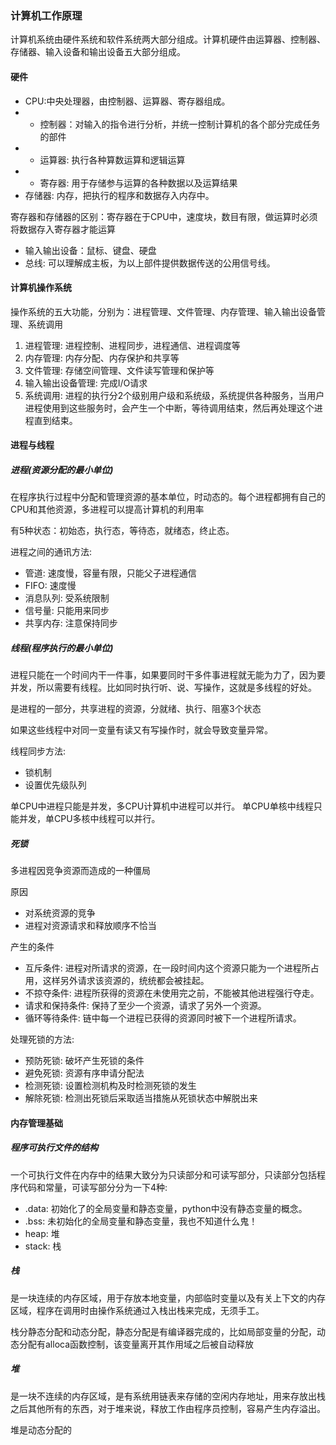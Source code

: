 ### 计算机工作原理

计算机系统由硬件系统和软件系统两大部分组成。计算机硬件由运算器、控制器、存储器、输入设备和输出设备五大部分组成。

#### 硬件
* CPU:中央处理器，由控制器、运算器、寄存器组成。
* * 控制器：对输入的指令进行分析，并统一控制计算机的各个部分完成任务的部件
* * 运算器: 执行各种算数运算和逻辑运算
* * 寄存器: 用于存储参与运算的各种数据以及运算结果
* 存储器: 内存，把执行的程序和数据存入内存中。

寄存器和存储器的区别：寄存器在于CPU中，速度块，数目有限，做运算时必须将数据存入寄存器才能运算
* 输入输出设备：鼠标、键盘、硬盘
* 总线: 可以理解成主板，为以上部件提供数据传送的公用信号线。

#### 计算机操作系统
操作系统的五大功能，分别为：进程管理、文件管理、内存管理、输入输出设备管理、系统调用
1. 进程管理: 进程控制、进程同步，进程通信、进程调度等
2. 内存管理: 内存分配、内存保护和共享等
3. 文件管理: 存储空间管理、文件读写管理和保护等
4. 输入输出设备管理: 完成I/O请求
5. 系统调用: 进程的执行分2个级别用户级和系统级，系统提供各种服务，当用户进程使用到这些服务时，会产生一个中断，等待调用结束，然后再处理这个进程直到结束。

#### 进程与线程
##### 进程(资源分配的最小单位)

在程序执行过程中分配和管理资源的基本单位，时动态的。每个进程都拥有自己的CPU和其他资源，多进程可以提高计算机的利用率

有5种状态：初始态，执行态，等待态，就绪态，终止态。

进程之间的通讯方法:
* 管道: 速度慢，容量有限，只能父子进程通信
* FIFO: 速度慢
* 消息队列: 受系统限制
* 信号量: 只能用来同步
* 共享内存: 注意保持同步


##### 线程(程序执行的最小单位)

进程只能在一个时间内干一件事，如果要同时干多件事进程就无能为力了，因为要并发，所以需要有线程。比如同时执行听、说、写操作，这就是多线程的好处。


是进程的一部分，共享进程的资源，分就绪、执行、阻塞3个状态

如果这些线程中对同一变量有读又有写操作时，就会导致变量异常。

线程同步方法:
* 锁机制
* 设置优先级队列

单CPU中进程只能是并发，多CPU计算机中进程可以并行。
单CPU单核中线程只能并发，单CPU多核中线程可以并行。

##### 死锁

多进程因竞争资源而造成的一种僵局

原因
* 对系统资源的竞争
* 进程对资源请求和释放顺序不恰当

产生的条件
* 互斥条件: 进程对所请求的资源，在一段时间内这个资源只能为一个进程所占用，这样另外请求该资源的，统统都会被挂起。
* 不掠夺条件: 进程所获得的资源在未使用完之前，不能被其他进程强行夺走。
* 请求和保持条件: 保持了至少一个资源，请求了另外一个资源。
* 循环等待条件: 链中每一个进程已获得的资源同时被下一个进程所请求。

处理死锁的方法:
* 预防死锁: 破坏产生死锁的条件
* 避免死锁: 资源有序申请分配法
* 检测死锁: 设置检测机构及时检测死锁的发生
* 解除死锁: 检测出死锁后采取适当措施从死锁状态中解脱出来

#### 内存管理基础

##### 程序可执行文件的结构

一个可执行文件在内存中的结果大致分为只读部分和可读写部分，只读部分包括程序代码和常量，可读写部分分为一下4种:
* .data: 初始化了的全局变量和静态变量，python中没有静态变量的概念。
* .bss: 未初始化的全局变量和静态变量，我也不知道什么鬼！
* heap: 堆
* stack: 栈

##### 栈

是一块连续的内存区域，用于存放本地变量，内部临时变量以及有关上下文的内存区域，程序在调用时由操作系统通过入栈出栈来完成，无须手工。

栈分静态分配和动态分配，静态分配是有编译器完成的，比如局部变量的分配，动态分配有alloca函数控制，该变量离开其作用域之后被自动释放

##### 堆

是一块不连续的内存区域，是有系统用链表来存储的空闲内存地址，用来存放出栈之后其他所有的东西，对于堆来说，释放工作由程序员控制，容易产生内存溢出。

堆是动态分配的

